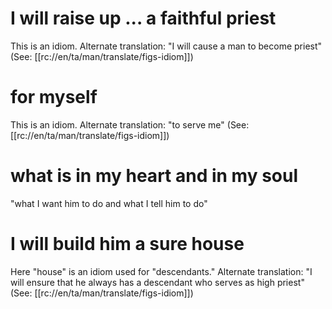 # I will raise up ... a faithful priest

This is an idiom. Alternate translation: "I will cause a man to become priest" (See: [[rc://en/ta/man/translate/figs-idiom]])

# for myself

This is an idiom. Alternate translation: "to serve me" (See: [[rc://en/ta/man/translate/figs-idiom]])

# what is in my heart and in my soul

"what I want him to do and what I tell him to do"

# I will build him a sure house

Here "house" is an idiom used for "descendants." Alternate translation: "I will ensure that he always has a descendant who serves as high priest" (See: [[rc://en/ta/man/translate/figs-idiom]])

